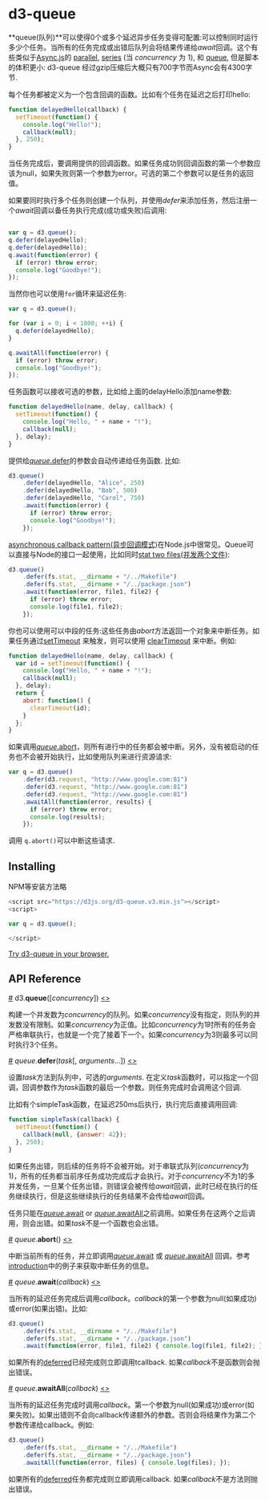 # d3-queue

**queue(队列)**可以使得0个或多个延迟异步任务变得可配置:可以控制同时运行多少个任务。当所有的任务完成或出错后队列会将结果传递给*await*回调。这个有些类似于[Async.js](https://github.com/caolan/async)的 [parallel](https://github.com/caolan/async#paralleltasks-callback), [series](https://github.com/caolan/async#seriestasks-callback) (当 *concurrency* 为 1), 和 [queue](https://github.com/caolan/async#queue), 但是脚本的体积更小: d3-queue 经过gzip压缩后大概只有700字节而Async会有4300字节.


每个任务都被定义为一个包含回调的函数。比如有个任务在延迟之后打印hello:

```js
function delayedHello(callback) {
  setTimeout(function() {
    console.log("Hello!");
    callback(null);
  }, 250);
}
```

当任务完成后，要调用提供的回调函数。如果任务成功则回调函数的第一个参数应该为null，如果失败则第一个参数为error。可选的第二个参数可以是任务的返回值。

如果要同时执行多个任务则创建一个队列，并使用*defer*来添加任务，然后注册一个*await*回调以备任务执行完成(成功或失败)后调用:

```js

var q = d3.queue();
q.defer(delayedHello);
q.defer(delayedHello);
q.await(function(error) {
  if (error) throw error;
  console.log("Goodbye!");
});

```

当然你也可以使用`for`循环来延迟任务:


```js
var q = d3.queue();

for (var i = 0; i < 1000; ++i) {
  q.defer(delayedHello);
}

q.awaitAll(function(error) {
  if (error) throw error;
  console.log("Goodbye!");
});
```

任务函数可以接收可选的参数，比如给上面的delayHello添加name参数:

```js
function delayedHello(name, delay, callback) {
  setTimeout(function() {
    console.log("Hello, " + name + "!");
    callback(null);
  }, delay);
}
```

提供给[*queue*.defer](#queue_defer)的参数会自动传递给任务函数. 比如:

```js
d3.queue()
    .defer(delayedHello, "Alice", 250)
    .defer(delayedHello, "Bob", 500)
    .defer(delayedHello, "Carol", 750)
    .await(function(error) {
      if (error) throw error;
      console.log("Goodbye!");
    });
```
[asynchronous callback pattern(异步回调模式)](https://github.com/maxogden/art-of-node#callbacks)在Node.js中很常见。Queue可以直接与Node的接口一起使用，比如同时[stat two files(并发两个文件)](https://nodejs.org/dist/latest/docs/api/fs.html#fs_fs_stat_path_callback):

```js
d3.queue()
    .defer(fs.stat, __dirname + "/../Makefile")
    .defer(fs.stat, __dirname + "/../package.json")
    .await(function(error, file1, file2) {
      if (error) throw error;
      console.log(file1, file2);
    });
```

你也可以使用可以中段的任务:这些任务由*abort*方法返回一个对象来中断任务。如果任务通过[setTimeout](https://developer.mozilla.org/en-US/docs/Web/API/WindowTimers/setTimeout) 来触发，则可以使用 [clearTimeout](https://developer.mozilla.org/en-US/docs/Web/API/WindowTimers/clearTimeout) 来中断。例如:

```js
function delayedHello(name, delay, callback) {
  var id = setTimeout(function() {
    console.log("Hello, " + name + "!");
    callback(null);
  }, delay);
  return {
    abort: function() {
      clearTimeout(id);
    }
  };
}
```

如果调用[*queue*.abort](#queue_abort)，则所有进行中的任务都会被中断。另外，没有被启动的任务也不会被开始执行，比如使用队列来进行资源请求:

```js
var q = d3.queue()
    .defer(d3.request, "http://www.google.com:81")
    .defer(d3.request, "http://www.google.com:81")
    .defer(d3.request, "http://www.google.com:81")
    .awaitAll(function(error, results) {
      if (error) throw error;
      console.log(results);
    });
```

调用 `q.abort()`可以中断这些请求.

## Installing

NPM等安装方法略

```js
<script src="https://d3js.org/d3-queue.v3.min.js"></script>
<script>

var q = d3.queue();

</script>
```

[Try d3-queue in your browser.](https://tonicdev.com/npm/d3-queue)

## API Reference

<a href="#queue" name="queue">#</a> d3.<b>queue</b>([<i>concurrency</i>]) [<>](https://github.com/d3/d3-queue/blob/master/src/queue.js "Source")

构建一个并发数为*concurrency*的队列。如果*concurrency*没有指定，则队列的并发数没有限制。如果*concurrency*为正值。比如*concurrency*为1时所有的任务会严格串联执行，也就是一个完了接着下一个。如果*concurrency*为3则最多可以同时执行3个任务。

<a href="#queue_defer" name="queue_defer">#</a> <i>queue</i>.<b>defer</b>(<i>task</i>[, <i>arguments</i>…]) [<>](https://github.com/d3/d3-queue/blob/master/src/queue.js#L20 "Source")

设置*task*方法到队列中，可选的*arguments*. 在定义*task*函数时，可以指定一个回调，回调参数作为*task*函数的最后一个参数。则任务完成时会调用这个回调.

比如有个simpleTask函数，在延迟250ms后执行，执行完后直接调用回调:

```js
function simpleTask(callback) {
  setTimeout(function() {
    callback(null, {answer: 42});
  }, 250);
}
```

如果任务出错，则后续的任务将不会被开始。对于串联式队列(*concurrency*为1)，所有的任务都当前序任务成功完成后才会执行。对于*concurrency*不为1的多并发任务，一旦某个任务出错，则错误会被传给*await*回调，此时已经在执行的任务继续执行，但是这些继续执行的任务结果不会传给*await*回调。

任务只能在[*queue*.await](#queue_await) or [*queue*.awaitAll](#queue_awaitAll)之前调用。如果任务在这两个之后调用，则会出错。如果*task*不是一个函数也会出错。

<a href="#queue_abort" name="queue_abort">#</a> <i>queue</i>.<b>abort</b>() [<>](https://github.com/d3/d3-queue/blob/master/src/queue.js#L29 "Source")

中断当前所有的任务，并立即调用[*queue*.await](#queue_await) 或 [*queue*.awaitAll](#queue_awaitAll) 回调。参考 [introduction](#d3-queue)中的例子来获取中断任务的信息。

<a href="#queue_await" name="queue_await">#</a> <i>queue</i>.<b>await</b>(<i>callback</i>) [<>](https://github.com/d3/d3-queue/blob/master/src/queue.js#L33 "Source")

当所有的延迟任务完成后调用*callback*。*callback*的第一个参数为null(如果成功)或error(如果出错)。比如:

```js
d3.queue()
    .defer(fs.stat, __dirname + "/../Makefile")
    .defer(fs.stat, __dirname + "/../package.json")
    .await(function(error, file1, file2) { console.log(file1, file2); });
```

如果所有的[deferred](#queue_defer)已经完成则立即调用tcallback. 如果*callback*不是函数则会抛出错误。

<a href="#queue_awaitAll" name="queue_awaitAll">#</a> <i>queue</i>.<b>awaitAll</b>(<i>callback</i>) [<>](https://github.com/d3/d3-queue/blob/master/src/queue.js#L39 "Source")

当所有的延迟任务完成时调用*callback*。第一个参数为null(如果成功)或error(如果失败)。如果出错则不会向callback传递额外的参数。否则会将结果作为第二个参数传递给callback。例如:

```js
d3.queue()
    .defer(fs.stat, __dirname + "/../Makefile")
    .defer(fs.stat, __dirname + "/../package.json")
    .awaitAll(function(error, files) { console.log(files); });
```

如果所有的[deferred](#queue_defer)任务都完成则立即调用callback. 如果*callback*不是方法则抛出错误。
